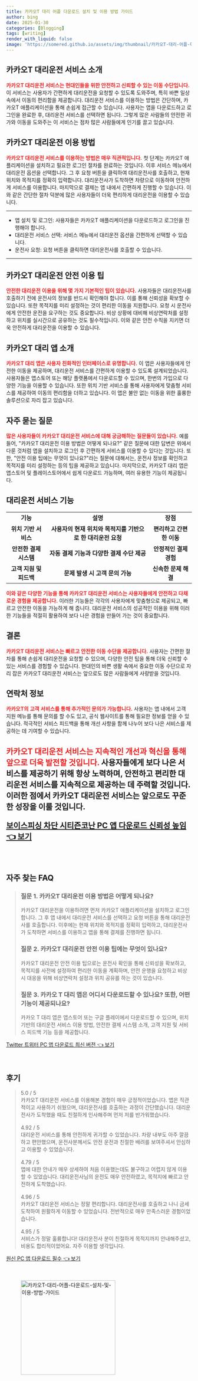 ```yaml
---
title: 카카오T 대리 어플 다운로드 설치 및 이용 방법 가이드
author: bing
date: 2025-01-30
categories: [Blogging]
tags: [writing]
render_with_liquid: false
image: 'https://somered.github.io/assets/img/thumbnail/카카오T-대리-어플-다운로드-설치-및-이용-방법-가이드.webp'
---
```



<h2 id='카카오T_대리운전_서비스_소개'>카카오T 대리운전 서비스 소개</h2>

<p><b><span style="color: #ee2323;">카카오T 대리운전 서비스는 현대인들을 위한 안전하고 신뢰할 수 있는 이동 수단입니다.</span></b> 이 서비스는 사용자가 간편하게 대리운전을 요청할 수 있도록 도와주며, 특히 바쁜 일상 속에서 이동의 편리함을 제공합니다. 대리운전 서비스를 이용하는 방법은 간단하며, 카카오T 애플리케이션을 통해 손쉽게 접근할 수 있습니다. 사용자는 앱을 다운로드하고 로그인을 완료한 후, 대리운전 서비스를 선택하면 됩니다. 그렇게 많은 사람들의 안전한 귀가와 이동을 도와주는 이 서비스는 점차 많은 사람들에게 인기를 끌고 있습니다.</p>

<h2 id='카카오T_대리운전_이용_방법'>카카오T 대리운전 이용 방법</h2>

<p><b><span style="color: #ee2323;">카카오T 대리운전 서비스를 이용하는 방법은 매우 직관적입니다.</span></b> 첫 단계는 카카오T 애플리케이션을 설치하고 필요한 로그인 절차를 완료하는 것입니다. 이후 서비스 메뉴에서 대리운전 옵션을 선택합니다. 그 후 요청 버튼을 클릭하여 대리운전사를 호출하고, 현재 위치와 목적지를 정확히 입력합니다. 대리운전사가 도착하면 차량으로 이동하여 안전하게 서비스를 이용합니다. 마지막으로 결제는 앱 내에서 간편하게 진행할 수 있습니다. 이와 같은 간단한 절차 덕분에 많은 사용자들이 더욱 편리하게 대리운전을 이용할 수 있습니다.</p>

<hr />

<ul>
    <li>앱 설치 및 로그인: 사용자들은 카카오T 애플리케이션을 다운로드하고 로그인을 진행해야 합니다.</li>
    <li>대리운전 서비스 선택: 서비스 메뉴에서 대리운전 옵션을 간편하게 선택할 수 있습니다.</li>
    <li>운전사 요청: 요청 버튼을 클릭하면 대리운전사를 호출할 수 있습니다.</li>
</ul>

<hr />

<h2 id='카카오T_대리운전_안전_이용_팁'>카카오T 대리운전 안전 이용 팁</h2>

<p><b><span style="color: #ee2323;">안전한 대리운전 이용을 위해 몇 가지 기본적인 팁이 있습니다.</span></b> 사용자들은 대리운전사를 호출하기 전에 운전사의 정보를 반드시 확인해야 합니다. 이를 통해 신뢰성을 확보할 수 있습니다. 또한 목적지를 미리 설정하는 것이 편리한 이동을 지원합니다. 요청 시 운전사에게 안전한 운전을 요구하는 것도 중요합니다. 비상 상황에 대비해 비상연락처를 설정하고 위치를 실시간으로 공유하는 것도 필수적입니다. 이와 같은 안전 수칙을 지키면 더욱 안전하게 대리운전을 이용할 수 있습니다.</p>

<h2 id='카카오T_대리_앱_소개'>카카오T 대리 앱 소개</h2>

<p><b><span style="color: #ee2323;">카카오T 대리 앱은 사용자 친화적인 인터페이스로 유명합니다.</span></b> 이 앱은 사용자들에게 안전한 이동을 제공하며, 대리운전 서비스를 간편하게 이용할 수 있도록 설계되었습니다. 사용자들은 앱스토어 또는 해당 플랫폼에서 다운로드할 수 있으며, 한번의 가입으로 다양한 기능을 이용할 수 있습니다. 또한 위치 기반 서비스를 통해 사용자에게 맞춤형 서비스를 제공하여 이동의 편리함을 더하고 있습니다. 이 앱은 불안 없는 이동을 위한 훌륭한 솔루션으로 자리 잡고 있습니다.</p>

<h2 id='자주_묻는_질문'>자주 묻는 질문</h2>

<p><b><span style="color: #ee2323;">많은 사용자들이 카카오T 대리운전 서비스에 대해 궁금해하는 질문들이 있습니다.</span></b> 예를 들어, "카카오T 대리운전 이용 방법은 어떻게 되나요?" 같은 질문에 대한 답변은 위에서 다룬 것처럼 앱을 설치하고 로그인 후 간편하게 서비스를 이용할 수 있다는 것입니다. 또한, "안전 이용 팁에는 무엇이 있나요?"라는 질문에 대해서는, 운전사 정보를 확인하고 목적지를 미리 설정하는 등의 팁을 제공하고 있습니다. 마지막으로, 카카오T 대리 앱은 앱스토어 및 플레이스토어에서 쉽게 다운로드 가능하며, 여러 유용한 기능이 제공됩니다.</p>

<h2 id='대리운전_서비스_기능'>대리운전 서비스 기능</h2>

<table>
    <tr>
        <td style="text-align: center; height: 17px;"><b>기능</b></td>
        <td style="text-align: center; height: 17px;"><b>설명</b></td>
        <td style="text-align: center; height: 17px;"><b>장점</b></td>
    </tr>
    <tr>
        <td style="text-align: center; height: 17px;"><b>위치 기반 서비스</b></td>
        <td style="text-align: center; height: 17px;"><b>사용자의 현재 위치와 목적지를 기반으로 한 대리운전 요청</b></td>
        <td style="text-align: center; height: 17px;"><b>편리하고 간편한 이동</b></td>
    </tr>
    <tr>
        <td style="text-align: center; height: 17px;"><b>안전한 결제 시스템</b></td>
        <td style="text-align: center; height: 17px;"><b>자동 결제 기능과 다양한 결제 수단 제공</b></td>
        <td style="text-align: center; height: 17px;"><b>안정적인 결제 경험</b></td>
    </tr>
    <tr>
        <td style="text-align: center; height: 17px;"><b>고객 지원 및 피드백</b></td>
        <td style="text-align: center; height: 17px;"><b>문제 발생 시 고객 문의 가능</b></td>
        <td style="text-align: center; height: 17px;"><b>신속한 문제 해결</b></td>
    </tr>
</table>

<p><b><span style="color: #ee2323;">이와 같은 다양한 기능을 통해 카카오T 대리운전 서비스는 사용자들에게 안전하고 다채로운 경험을 제공합니다.</span></b> 이러한 기능들은 각각의 사용자에게 맞춤형으로 제공되고, 빠르고 안전한 이동을 가능하게 해 줍니다. 대리운전 서비스의 성공적인 이용을 위해 이러한 기능들을 적절히 활용하여 보다 나은 경험을 만들어 가는 것이 중요합니다.</p>

<h2 id='결론'>결론</h2>

<p><b><span style="color: #ee2323;">카카오T 대리운전 서비스는 빠르고 안전한 이동 수단을 제공합니다.</span></b> 사용자는 간편한 절차를 통해 손쉽게 대리운전을 요청할 수 있으며, 다양한 안전 팁을 통해 더욱 신뢰할 수 있는 서비스를 경험할 수 있습니다. 현대인의 바쁜 생활 속에서 중요한 이동 수단으로 자리 잡은 카카오T 대리운전 서비스는 앞으로도 많은 사람들에게 사랑받을 것입니다.</p>

<h2 id='연락처_정보'>연락처 정보</h2>

<p><b><span style="color: #ee2323;">카카오T의 고객 서비스를 통해 추가적인 문의가 가능합니다.</span></b> 사용자는 앱 내에서 고객 지원 메뉴를 통해 문의를 할 수도 있고, 공식 웹사이트를 통해 필요한 정보를 얻을 수 있습니다. 적극적인 서비스 피드백을 통해 개선 사항을 함께 나누어 보다 나은 서비스를 제공하는 데 기여할 수 있습니다.</p>

<p><h2 id='서비스_미래'><h2></p>

<p><b><span style="color: #ee2323;">카카오T 대리운전 서비스는 지속적인 개선과 혁신을 통해 앞으로 더욱 발전할 것입니다.</span></b> 사용자들에게 보다 나은 서비스를 제공하기 위해 항상 노력하며, 안전하고 편리한 대리운전 서비스를 지속적으로 제공하는 데 주력할 것입니다. 이러한 점에서 카카오T 대리운전 서비스는 앞으로도 꾸준한 성장을 이룰 것입니다.</p>


<p><a class="click-button" title="보이스피싱 차단 시티즌코난 PC 앱 다운로드 신뢰성 높임" href="https://somered.github.io/posts/%EB%B3%B4%EC%9D%B4%EC%8A%A4%ED%94%BC%EC%8B%B1-%EC%B0%A8%EB%8B%A8-%EC%8B%9C%ED%8B%B0%EC%A6%8C%EC%BD%94%EB%82%9C-PC-%EC%95%B1-%EB%8B%A4%EC%9A%B4%EB%A1%9C%EB%93%9C-%EC%8B%A0%EB%A2%B0%EC%84%B1-%EB%86%92%EC%9E%84/" rel="dofollow">보이스피싱 차단 시티즌코난 PC 앱 다운로드 신뢰성 높임 👈 보기</a></p><br>
<h2 id='자주_찾는_FAQ'>자주 찾는 FAQ</h2>
<div itemscope="" itemtype="https://schema.org/FAQPage"> 
<blockquote> 
<div itemscope="" itemprop="mainEntity" itemtype="https://schema.org/Question"> 
<h3 itemprop="name">질문 1. 카카오T 대리운전 이용 방법은 어떻게 되나요?</h3> 
<div itemscope="" itemprop="acceptedAnswer" itemtype="https://schema.org/Answer"> 
<span itemprop="text"> 
<p>카카오T 대리운전을 이용하려면 먼저 카카오T 애플리케이션을 설치하고 로그인합니다. 그 후 앱 내에서 대리운전 서비스를 선택하고 요청 버튼을 통해 대리운전사를 호출합니다. 이후에는 현재 위치와 목적지를 정확히 입력하고, 대리운전사가 도착하면 서비스를 이용하고 앱을 통해 결제를 진행하면 됩니다.</p> 
</span> 
</div> 
</div> 

<div itemscope="" itemprop="mainEntity" itemtype="https://schema.org/Question"> 
<h3 itemprop="name">질문 2. 카카오T 대리운전 안전 이용 팁에는 무엇이 있나요?</h3> 
<div itemscope="" itemprop="acceptedAnswer" itemtype="https://schema.org/Answer"> 
<span itemprop="text"> 
<p>카카오T 대리운전 안전 이용 팁으로는 운전사 확인을 통해 신뢰성을 확보하고, 목적지를 사전에 설정하여 편리한 이동을 계획하며, 안전 운행을 요청하고 비상 시 대응을 위해 비상연락처 설정과 위치 공유를 하는 것이 있습니다.</p> 
</span> 
</div> 
</div> 

<div itemscope="" itemprop="mainEntity" itemtype="https://schema.org/Question"> 
<h3 itemprop="name">질문 3. 카카오 T 대리 앱은 어디서 다운로드할 수 있나요? 또한, 어떤 기능이 제공되나요?</h3> 
<div itemscope="" itemprop="acceptedAnswer" itemtype="https://schema.org/Answer"> 
<span itemprop="text"> 
<p>카카오 T 대리 앱은 앱스토어 또는 구글 플레이에서 다운로드할 수 있으며, 위치 기반의 대리운전 서비스 이용 방법, 안전한 결제 시스템 소개, 고객 지원 및 서비스 피드백 기능 등을 제공합니다.</p> 
</span> 
</div> 
</div> 
</blockquote> 
</div>
<p><a class="click-button" title="Twitter 트위터 PC 앱 다운로드 최신 버전" href="https://somered.github.io/posts/Twitter-%ED%8A%B8%EC%9C%84%ED%84%B0-PC-%EC%95%B1-%EB%8B%A4%EC%9A%B4%EB%A1%9C%EB%93%9C-%EC%B5%9C%EC%8B%A0-%EB%B2%84%EC%A0%84/" rel="dofollow">Twitter 트위터 PC 앱 다운로드 최신 버전 👈 보기</a></p><br>
<h2 id='후기'>후기</h2>
<div itemscope itemtype="https://schema.org/Product">
  <blockquote>
  <div itemprop="review" itemscope itemtype="https://schema.org/Review">
      <div itemprop="reviewRating" itemscope itemtype="https://schema.org/Rating"> <span itemprop="ratingValue">5.0</span> / <span itemprop="bestRating">5</span> </div>
      <span itemprop="reviewBody">카카오T 대리운전 서비스를 이용해본 경험이 매우 긍정적이었습니다. 앱은 직관적이고 사용하기 쉬웠으며, 대리운전사를 호출하는 과정이 간단했습니다. 대리운전사가 도착했을 때도 친절하게 인사해주며 먼저 저를 반가워했습니다.</span>
  </div>
  <br>
  <div itemprop="review" itemscope itemtype="https://schema.org/Review">
      <div itemprop="reviewRating" itemscope itemtype="https://schema.org/Rating"> <span itemprop="ratingValue">4.92</span> / <span itemprop="bestRating">5</span> </div>
      <span itemprop="reviewBody">대리운전 서비스를 통해 안전하게 귀가할 수 있었습니다. 차량 내부도 아주 깔끔하고 편안했으며, 운전사분께서도 안전 운전과 친절한 배려를 보여주셔서 안심하고 이용할 수 있었습니다.</span>
  </div>
  <br>
  <div itemprop="review" itemscope itemtype="https://schema.org/Review">
      <div itemprop="reviewRating" itemscope itemtype="https://schema.org/Rating"> <span itemprop="ratingValue">4.79</span> / <span itemprop="bestRating">5</span> </div>
      <span itemprop="reviewBody">앱에 대한 안내가 매우 상세하여 처음 이용했는데도 불구하고 어렵지 않게 이용할 수 있었습니다. 대리운전사님의 운전도 매우 안전하였고, 목적지에 빠르고 안전하게 도착했습니다.</span>
  </div>
  <br>
  <div itemprop="review" itemscope itemtype="https://schema.org/Review">
      <div itemprop="reviewRating" itemscope itemtype="https://schema.org/Rating"> <span itemprop="ratingValue">4.96</span> / <span itemprop="bestRating">5</span> </div>
      <span itemprop="reviewBody">카카오T 대리운전 서비스는 정말 편리합니다. 대리운전사를 호출하고 나니 금세 도착하여 원활하게 이동할 수 있었습니다. 전반적으로 매우 만족스러운 경험이었습니다.</span>
  </div>
  <br>
  <div itemprop="review" itemscope itemtype="https://schema.org/Review">
      <div itemprop="reviewRating" itemscope itemtype="https://schema.org/Rating"> <span itemprop="ratingValue">4.95</span> / <span itemprop="bestRating">5</span> </div>
      <span itemprop="reviewBody">서비스가 정말 훌륭합니다! 대리운전사 분이 친절하게 목적지까지 안내해주셨고, 비용도 합리적이었어요. 자주 이용할 생각입니다.</span>
  </div>
  </blockquote>
</div>
<p><a class="click-button" title="원신 PC 앱 다운로드 필수" href="https://somered.github.io/posts/%EC%9B%90%EC%8B%A0-PC-%EC%95%B1-%EB%8B%A4%EC%9A%B4%EB%A1%9C%EB%93%9C-%ED%95%84%EC%88%98/" rel="dofollow">원신 PC 앱 다운로드 필수 👈 보기</a></p><br>
<figure class="image"><img src="https://somered.github.io/assets/img/thumbnail/카카오T-대리-어플-다운로드-설치-및-이용-방법-가이드.webp" alt="카카오T-대리-어플-다운로드-설치-및-이용-방법-가이드" width="256" height="256"></figure>